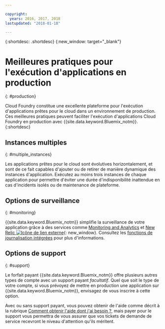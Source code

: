```yaml
---

copyright:
  years: 2016, 2017, 2018
lastupdated: "2018-01-18"

---
```


{:shortdesc: .shortdesc}
{:new_window: target="_blank"}

# Meilleures pratiques pour l'exécution d'applications en production
{: #production}

Cloud Foundry constitue une excellente plateforme pour l'exécution d'applications prêtes pour le cloud dans un environnement de production. Ces meilleures pratiques peuvent faciliter l'exécution d'applications Cloud Foundry en production avec {{site.data.keyword.Bluemix_notm}}.
{:shortdesc}

## Instances multiples
{: #multiple_instances}

Les applications prêtes pour le cloud sont évolutives horizontalement, et sont de ce fait capables d'ajouter ou de retirer de manière dynamique des instances d'application. Exécutez au moins trois instances de chaque application pour permettre d'éviter une durée d'indisponibilité inattendue en cas d'incidents isolés ou de maintenance de plateforme.

## Options de surveillance
{: #monitoring}

{{site.data.keyword.Bluemix_notm}} simplifie la surveillance de votre application grâce à des services comme [Monitoring and Analytics](/docs/services/monana/index.html) et [New Relic ![Icône de lien externe](../icons/launch-glyph.svg)](http://newrelic.com/){: new_window}. Consultez les [fonctions de journalisation intégrées](../monitor_log/logging.html#logging_for_bluemix_apps) pour plus d'informations.

## Options de support
{: #support}

Le forfait payant {{site.data.keyword.Bluemix_notm}} offre plusieurs autres types de compte avec un support payant *facultatif*. Quel que soit le type de votre compte, si vous prévoyez de mettre en production une application sur {{site.data.keyword.Bluemix_notm}}, envisagez de vous inscrire à cette option.

Avec ou sans support payant, vous pouvez obtenir de l'aide comme décrit à la rubrique [Comment obtenir l'aide dont j'ai besoin ?](../get-support/howtogetsupport.html), mais payer pour le support vous permettra de vous assurer que vos tickets de demande de service recevront le niveau d'attention qu'ils méritent.
